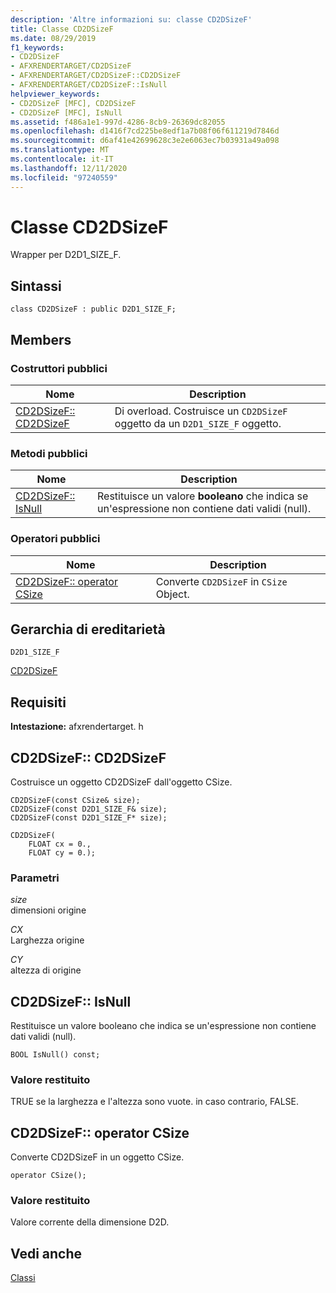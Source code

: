 ```yaml
---
description: 'Altre informazioni su: classe CD2DSizeF'
title: Classe CD2DSizeF
ms.date: 08/29/2019
f1_keywords:
- CD2DSizeF
- AFXRENDERTARGET/CD2DSizeF
- AFXRENDERTARGET/CD2DSizeF::CD2DSizeF
- AFXRENDERTARGET/CD2DSizeF::IsNull
helpviewer_keywords:
- CD2DSizeF [MFC], CD2DSizeF
- CD2DSizeF [MFC], IsNull
ms.assetid: f486a1e1-997d-4286-8cb9-26369dc82055
ms.openlocfilehash: d1416f7cd225be8edf1a7b08f06f611219d7846d
ms.sourcegitcommit: d6af41e42699628c3e2e6063ec7b03931a49a098
ms.translationtype: MT
ms.contentlocale: it-IT
ms.lasthandoff: 12/11/2020
ms.locfileid: "97240559"
---
```

# <a name="cd2dsizef-class"></a>Classe CD2DSizeF

Wrapper per D2D1_SIZE_F.

## <a name="syntax"></a>Sintassi

```
class CD2DSizeF : public D2D1_SIZE_F;
```

## <a name="members"></a>Members

### <a name="public-constructors"></a>Costruttori pubblici

|Nome|Description|
|----------|-----------------|
|[CD2DSizeF:: CD2DSizeF](#cd2dsizef)|Di overload. Costruisce un `CD2DSizeF` oggetto da un `D2D1_SIZE_F` oggetto.|

### <a name="public-methods"></a>Metodi pubblici

|Nome|Description|
|----------|-----------------|
|[CD2DSizeF:: IsNull](#isnull)|Restituisce un valore **booleano** che indica se un'espressione non contiene dati validi (null).|

### <a name="public-operators"></a>Operatori pubblici

|Nome|Description|
|----------|-----------------|
|[CD2DSizeF:: operator CSize](#operator_csize)|Converte `CD2DSizeF` in `CSize` Object.|

## <a name="inheritance-hierarchy"></a>Gerarchia di ereditarietà

`D2D1_SIZE_F`

[CD2DSizeF](../../mfc/reference/cd2dsizef-class.md)

## <a name="requirements"></a>Requisiti

**Intestazione:** afxrendertarget. h

## <a name="cd2dsizefcd2dsizef"></a><a name="cd2dsizef"></a> CD2DSizeF:: CD2DSizeF

Costruisce un oggetto CD2DSizeF dall'oggetto CSize.

```
CD2DSizeF(const CSize& size);
CD2DSizeF(const D2D1_SIZE_F& size);
CD2DSizeF(const D2D1_SIZE_F* size);

CD2DSizeF(
    FLOAT cx = 0.,
    FLOAT cy = 0.);
```

### <a name="parameters"></a>Parametri

*size*<br/>
dimensioni origine

*CX*<br/>
Larghezza origine

*CY*<br/>
altezza di origine

## <a name="cd2dsizefisnull"></a><a name="isnull"></a> CD2DSizeF:: IsNull

Restituisce un valore booleano che indica se un'espressione non contiene dati validi (null).

```
BOOL IsNull() const;
```

### <a name="return-value"></a>Valore restituito

TRUE se la larghezza e l'altezza sono vuote. in caso contrario, FALSE.

## <a name="cd2dsizefoperator-csize"></a><a name="operator_csize"></a> CD2DSizeF:: operator CSize

Converte CD2DSizeF in un oggetto CSize.

```
operator CSize();
```

### <a name="return-value"></a>Valore restituito

Valore corrente della dimensione D2D.

## <a name="see-also"></a>Vedi anche

[Classi](../../mfc/reference/mfc-classes.md)
